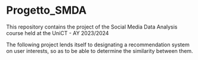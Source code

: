 # Progetto_SMDA
This repository contains the project of the Social Media Data Analysis course held at the UniCT - AY 2023/2024

The following project lends itself to designating a recommendation system on user interests, so as to be able to determine the similarity between them.